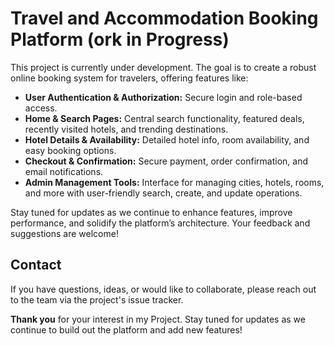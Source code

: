 
# Travel and Accommodation Booking Platform (ork in Progress)

This project is currently under development. The goal is to create a robust online booking system for travelers, offering features like:

- **User Authentication & Authorization:** Secure login and role-based access.
- **Home & Search Pages:** Central search functionality, featured deals, recently visited hotels, and trending destinations.
- **Hotel Details & Availability:** Detailed hotel info, room availability, and easy booking options.
- **Checkout & Confirmation:** Secure payment, order confirmation, and email notifications.
- **Admin Management Tools:** Interface for managing cities, hotels, rooms, and more with user-friendly search, create, and update operations.

Stay tuned for updates as we continue to enhance features, improve performance, and solidify the platform’s architecture. Your feedback and suggestions are welcome!
## Contact

If you have questions, ideas, or would like to collaborate, please reach out to the team via the project's issue tracker.

**Thank you** for your interest  in my Project. Stay tuned for updates as we continue to build out the platform and add new features!
